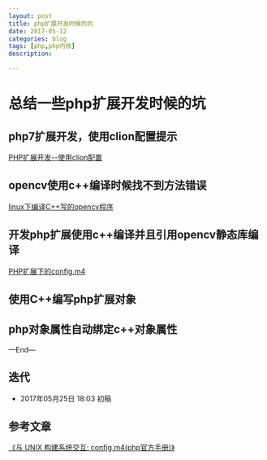 ```yaml
---
layout: post
title: php扩展开发时候的坑
date: 2017-05-12
categories: blog
tags: [php,php内核]
description: 

---
```



# 总结一些php扩展开发时候的坑

## php7扩展开发，使用clion配置提示
[PHP扩展开发--使用clion配置](http://hihozhou.com/blog/2017/04/27/clion-php-ext.html)

## opencv使用c++编译时候找不到方法错误
[linux下编译C++写的opencv程序](http://hihozhou.com/blog/2017/05/11/linux-compile-opencv-c++-file.html)

## 开发php扩展使用c++编译并且引用opencv静态库编译
[PHP扩展下的config.m4](http://hihozhou.com/blog/2017/05/12/php-extension-configm4.html)

## 使用C++编写php扩展对象

## php对象属性自动绑定c++对象属性

—End—


## 迭代

* 2017年05月25日 18:03 初稿

## 参考文章
[《与 UNIX 构建系统交互: config.m4(php官方手册)》](http://php.net/manual/zh/internals2.buildsys.configunix.php)


